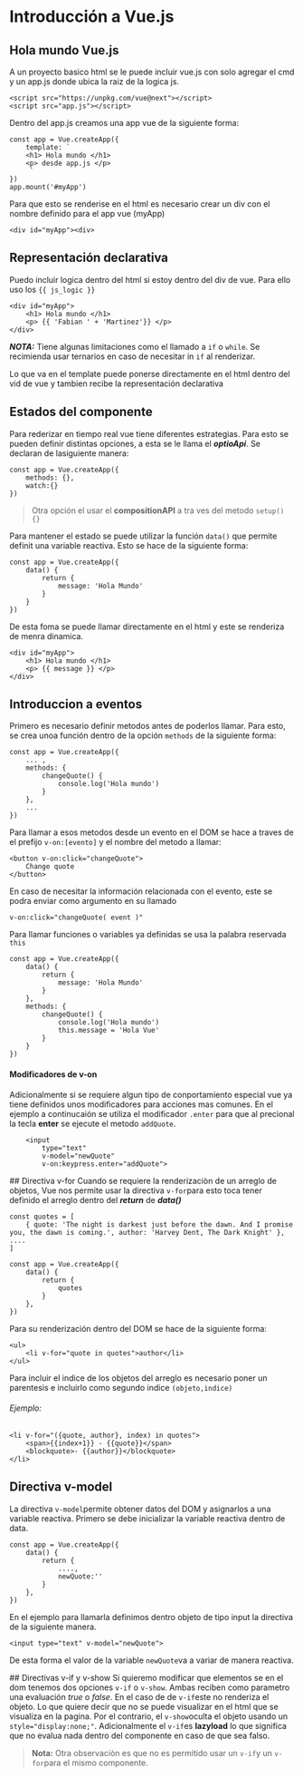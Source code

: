 # Introducción a Vue.js

## Hola mundo Vue.js
A un proyecto basico html se le puede incluir vue.js con solo agregar el cmd y un app.js donde ubica la raiz de la logica js.

    <script src="https://unpkg.com/vue@next"></script>
    <script src="app.js"></script>

Dentro del app.js creamos una app vue de la siguiente forma:

    const app = Vue.createApp({
        template: `
        <h1> Hola mundo </h1>
        <p> desde app.js </p>
         `
    })
    app.mount('#myApp')

Para que esto se renderise en el html es necesario crear un div con el nombre definido para el app vue (myApp)

    <div id="myApp"><div>

## Representación declarativa
Puedo incluir logica dentro del html si estoy dentro del div de vue. Para ello uso los `{{ js_logic }}`
    
    <div id="myApp">
        <h1> Hola mundo </h1>
        <p> {{ 'Fabian ' + 'Martinez'}} </p>
    </div>

***NOTA:*** Tiene algunas limitaciones como el llamado a `if` o `while`. Se recimienda usar ternarios en caso de necesitar in `if` al renderizar.

Lo que va en el template puede ponerse directamente en el html dentro del vid de vue y tambien recibe la representación declarativa

## Estados del componente
Para rederizar en tiempo real vue tiene diferentes estrategias. Para esto se pueden definir distintas opciones, a esta se le llama el ***optioApi***. Se declaran de lasiguiente manera:

    const app = Vue.createApp({
        methods: {},
        watch:{}
    })

> Otra opción el usar el **compositionAPI** a tra ves del metodo `setup() {}`

Para mantener el estado se puede utilizar la función `data()` que permite definit una variable reactiva. Esto se hace de la siguiente forma:

    const app = Vue.createApp({
        data() {
            return {
                message: 'Hola Mundo'
            }
        }
    })

De esta foma se puede llamar directamente en el html y este se renderiza de menra dinamica.

    <div id="myApp">
        <h1> Hola mundo </h1>
        <p> {{ message }} </p>
    </div>

## Introduccion a eventos
Primero es necesario definir metodos antes de poderlos llamar. Para esto, se crea unoa función dentro de la opción `methods` de la siguiente forma:

    const app = Vue.createApp({
        ... ,
        methods: {
            changeQuote() {
                console.log('Hola mundo')
            }
        },
        ...
    })

Para llamar a esos metodos desde un evento en el DOM se hace a traves de el prefijo `v-on:[evento]` y el nombre del metodo a llamar:
    
    <button v-on:click="changeQuote">
        Change quote
    </button>

En caso de necesitar la información relacionada con el evento, este se podra enviar como argumento en su llamado 
    
    v-on:click="changeQuote( event )"

Para llamar funciones o variables ya definidas se usa la palabra reservada `this` 

    const app = Vue.createApp({
        data() {
            return {
                message: 'Hola Mundo'
            }
        },
        methods: {
            changeQuote() {
                console.log('Hola mundo')
                this.message = 'Hola Vue'
            }
        }
    })

#### Modificadores de v-on

Adicionalmente si se requiere algun tipo de conportamiento especial vue ya tiene definidos unos modificadores para acciones mas comunes. En el ejemplo a continucaión se utiliza el modificador `.enter` para que al precional la tecla **enter** se ejecute el metodo `addQuote`.

        <input 
            type="text"
            v-model="newQuote" 
            v-on:keypress.enter="addQuote">

## Directiva v-for
Cuando se requiere la renderizaciòn de un arreglo de objetos, Vue nos permite usar la directiva `v-for`para esto toca tener definido el arreglo dentro del ***return*** de ***data()*** 

    const quotes = [
        { quote: 'The night is darkest just before the dawn. And I promise you, the dawn is coming.', author: 'Harvey Dent, The Dark Knight' }, ....
    ]

    const app = Vue.createApp({
        data() {
            return {
                quotes
            }
        },
    })

Para su renderización dentro del DOM se hace de la siguiente forma:

    <ul>
        <li v-for="quote in quotes">author</li>
    </ul>

Para incluir el indice de los objetos del arreglo es necesario poner un parentesis e incluirlo como segundo indice `(objeto,indice)`

###### Ejemplo:

    <li v-for="({quote, author}, index) in quotes">
        <span>{{index+1}} - {{quote}}</span>
        <blockquote>- {{author}}</blockquote>
    </li>

## Directiva v-model
La directiva `v-model`permite obtener datos del DOM y asignarlos a una variable reactiva. Primero se debe inicializar la variable reactiva dentro de data.

    const app = Vue.createApp({
        data() {
            return {
                ....,
                newQuote:''
            }
        },
    })

En el ejemplo para llamarla definimos dentro objeto de tipo input la directiva de la siguiente manera.

    <input type="text" v-model="newQuote">

De esta forma el valor de la variable `newQuote`va a variar de manera reactiva.

## Directivas v-if y v-show 
Si quieremo modificar que elementos se en el dom tenemos dos opciones `v-if` o `v-show`. Ambas reciben como parametro una evaluación *true* o *false*. 
En el caso de de `v-if`este no renderiza el objeto. Lo que quiere decir que no se puede visualizar en el html que se visualiza en la pagina. Por el contrario, el `v-show`oculta el objeto usando un ``style="display:none;"``. Adicionalmente el `v-if`es **lazyload** lo que significa que no evalua nada dentro del componente en caso de que sea falso.

> **Nota:** Otra observaciòn es que no es permitido usar un `v-if`y un `v-for`para el mismo componente.
